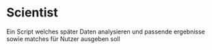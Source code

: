 # Scientist

Ein Script welches später Daten analysieren und passende ergebnisse sowie matches für Nutzer ausgeben soll
